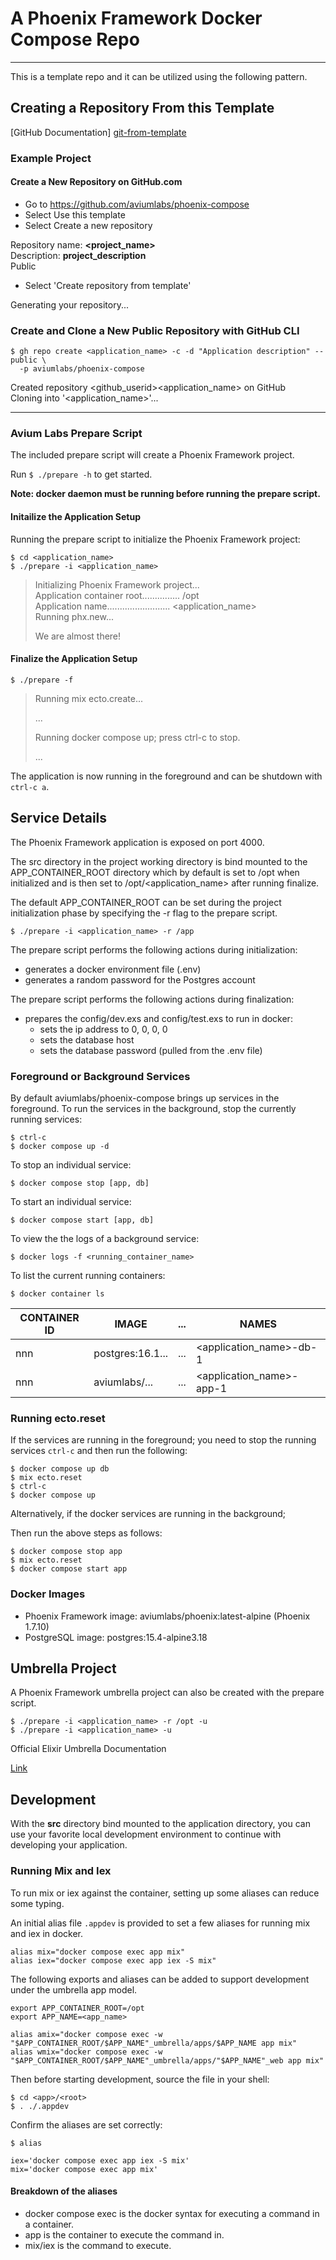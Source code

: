 # A Phoenix Framework Docker Compose Repo


---


This is a template repo and it can be utilized using the following pattern. 


## Creating a Repository From this Template


[GitHub Documentation] [git-from-template]


### Example Project


#### Create a New Repository on GitHub.com


- Go to https://github.com/aviumlabs/phoenix-compose
- Select Use this template
- Select Create a new repository


Repository name: __<project_name>__  
Description: __project_description__  
Public  


- Select 'Create repository from template'


Generating your repository...


### Create and Clone a New Public Repository with GitHub CLI


    $ gh repo create <application_name> -c -d "Application description" --public \
      -p aviumlabs/phoenix-compose 


Created repository \<github\_userid\>\<application\_name\>  on GitHub  
Cloning into '\<application\_name\>'...  


---


### Avium Labs Prepare Script


The included prepare script will create a Phoenix Framework project. 


Run `$ ./prepare -h` to get started.


**Note: docker daemon must be running before running the prepare script.**


#### Initailize the Application Setup


Running the prepare script to initialize the Phoenix Framework project:


    $ cd <application_name> 
    $ ./prepare -i <application_name> 

>
> Initializing Phoenix Framework project...  
> Application container root............... /opt  
> Application name......................... \<application\_name>  
> Running phx.new...  
>
> We are almost there!  
>


#### Finalize the Application Setup


    $ ./prepare -f


>    
> Running mix ecto.create...  
> 
> ...  
> 
> Running docker compose up; press ctrl-c to stop.  
> 
> ...  
> 


The application is now running in the foreground and can be shutdown 
with `ctrl-c a`.


## Service Details


The Phoenix Framework application is exposed on port 4000. 


The src directory in the project working directory is bind mounted to the 
APP\_CONTAINER\_ROOT directory which by default is set to /opt when initialized 
and is then set to /opt/\<application\_name\> after running finalize.  

The default APP\_CONTAINER\_ROOT can be set during the project initialization 
phase by specifying the -r flag to the prepare script.  


    $ ./prepare -i <application_name> -r /app


The prepare script performs the following actions during initialization:  
- generates a docker environment file (.env)  
- generates a random password for the Postgres account  

The prepare script performs the following actions during finalization:  
- prepares the config/dev.exs and config/test.exs to run in docker:  
  - sets the ip address to 0, 0, 0, 0  
  - sets the database host  
  - sets the database password (pulled from the .env file)  


### Foreground or Background Services


By default aviumlabs/phoenix-compose brings up services in the foreground. To 
run the services in the background, stop the currently running services:


    $ ctrl-c
    $ docker compose up -d

    
To stop an individual service:


    $ docker compose stop [app, db]


To start an individual service:


    $ docker compose start [app, db]


To view the the logs of a background service:


    $ docker logs -f <running_container_name>


To list the current running containers:


    $ docker container ls


| CONTAINER ID   | IMAGE            | ...  | NAMES                        |
|----------------|------------------|------|------------------------------|
| nnn            | postgres:16.1... | ...  | \<application\_name\>-db-1   |
| nnn            | aviumlabs/...    | ...  | \<application\_name\>-app-1  |


### Running ecto.reset


If the services are running in the foreground; you need to stop the running 
services `ctrl-c` and then run the following:


    $ docker compose up db
    $ mix ecto.reset
    $ ctrl-c
    $ docker compose up


Alternatively, if the docker services are running in the background;


Then run the above steps as follows:


    $ docker compose stop app
    $ mix ecto.reset
    $ docker compose start app


### Docker Images


- Phoenix Framework image: aviumlabs/phoenix:latest-alpine (Phoenix 1.7.10)
- PostgreSQL image: postgres:15.4-alpine3.18


## Umbrella Project


A Phoenix Framework umbrella project can also be created with the prepare 
script. 


    $ ./prepare -i <application_name> -r /opt -u
    $ ./prepare -i <application_name> -u


Official Elixir Umbrella Documentation 


[Link](https://elixir-lang.org/getting-started/mix-otp/dependencies-and-umbrella-projects.html)


## Development


With the **src** directory bind mounted to the application directory, you can use 
your favorite local development environment to continue with developing 
your application.


### Running Mix and Iex 


To run mix or iex against the container, setting up some aliases can reduce some 
typing.

An initial alias file `.appdev` is provided to set a few aliases for running 
mix and iex in docker.


    alias mix="docker compose exec app mix"
    alias iex="docker compose exec app iex -S mix"


The following exports and aliases can be added to support development under 
the umbrella app model.


    export APP_CONTAINER_ROOT=/opt
    export APP_NAME=<app_name>

    alias amix="docker compose exec -w "$APP_CONTAINER_ROOT/$APP_NAME"_umbrella/apps/$APP_NAME app mix"
    alias wmix="docker compose exec -w "$APP_CONTAINER_ROOT/$APP_NAME"_umbrella/apps/"$APP_NAME"_web app mix"


Then before starting development, source the file in your shell:


    $ cd <app>/<root>
    $ . ./.appdev
   

Confirm the aliases are set correctly:


    $ alias

    iex='docker compose exec app iex -S mix'
    mix='docker compose exec app mix'


#### Breakdown of the aliases


* docker compose exec is the docker syntax for executing a command in a container.
* app is the container to execute the command in.
* mix/iex is the command to execute.


[git-from-template]: https://docs.github.com/en/repositories/creating-and-managing-repositories/creating-a-repository-from-a-template
